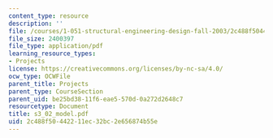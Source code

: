 ```yaml
---
content_type: resource
description: ''
file: /courses/1-051-structural-engineering-design-fall-2003/2c488f50442211ec32bc2e656874b55e_s3_02_model.pdf
file_size: 2400397
file_type: application/pdf
learning_resource_types:
- Projects
license: https://creativecommons.org/licenses/by-nc-sa/4.0/
ocw_type: OCWFile
parent_title: Projects
parent_type: CourseSection
parent_uid: be25bd38-11f6-eae5-570d-0a272d2648c7
resourcetype: Document
title: s3_02_model.pdf
uid: 2c488f50-4422-11ec-32bc-2e656874b55e
---
```

